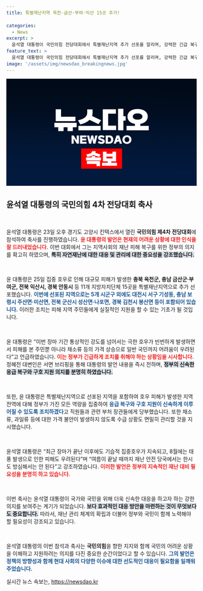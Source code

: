 ```yaml
---
title: 특별재난지역 옥천·금산·부여·익산 15곳 추가!

categories:
  - News
excerpt: >
  윤석열 대통령이 국민의힘 전당대회에서 특별재난지역 추가 선포를 알리며, 강력한 긴급 복구 지원을 할 것이라고 강조했습니다. 기습 집중호우와 태풍 피해에 대한 경각심을 높이며, 국민의 안전을 최우선으로 하겠다는 메시지를 전했습니다.
feature_text: >
  윤석열 대통령이 국민의힘 전당대회에서 특별재난지역 추가 선포를 알리며, 강력한 긴급 복구 지원을 할 것이라고 강조했습니다. 기습 집중호우와 태풍 피해에 대한 경각심을 높이며, 국민의 안전을 최우선으로 하겠다는 메시지를 전했습니다.
image: '/assets/img/newsdao_breakingnews.jpg'
---
```


<p><img src="/assets/img/newsdao_breakingnews.jpg" alt="cryptoinkorea 속보" /></p>

<h2 data-ke-size="size26">윤석열 대통령의 국민의힘 4차 전당대회 축사</h2>

<p data-ke-size="size16">&nbsp;</p>

<p>윤석열 대통령은 23일 오후 경기도 고양시 킨텍스에서 열린 <strong>국민의힘 제4차 전당대회</strong>에 참석하여 축사를 진행하였습니다. <b><span style="color: #ee2323;">윤 대통령의 발언은 현재의 어려운 상황에 대한 인식을 잘 드러내었습니다.</span></b> 이번 대회에서 그는 지역사회의 재난 피해 복구를 위한 정부의 의지를 확고히 하였으며, <b><span style="background-color: #21538527;">특히 자연재난에 대한 대응 및 관리에 대한 중요성을 강조했습니다.</span></b> </p>

<p data-ke-size="size16">&nbsp;</p>

<p>윤 대통령은 25일 집중 호우로 인해 대규모 피해가 발생한 <strong>충북 옥천군, 충남 금산군·부여군, 전북 익산시, 경북 안동시</strong> 등 11개 지방자치단체 15곳을 특별재난지역으로 추가 선포했습니다. <b><span style="color: #1a5490;">이번에 선포된 지역으로는 5개 시군구 외에도 대전시 서구 기성동, 충남 보령시 주산면·미산면, 전북 군산시 성산면·나포면, 경북 김천시 봉산면 등이 포함되어 있습니다.</span></b> 이러한 조치는 피해 지역 주민들에게 실질적인 지원을 할 수 있는 기초가 될 것입니다.</p>

<p data-ke-size="size16">&nbsp;</p>

<p>윤 대통령은 “이번 장마 기간 통상적인 강도를 넘어서는 극한 호우가 빈번하게 발생하면서 피해를 본 주민뿐 아니라 채소류 등의 가격 상승으로 일반 국민까지 어려움이 우려된다”고 언급하였습니다. <b><span style="color: #ee2323;">이는 정부가 긴급하게 조치를 취해야 하는 상황임을 시사합니다.</span></b> 정혜전 대변인은 서면 브리핑을 통해 대통령의 발언 내용을 즉시 전하며, <b><span style="background-color: #21538527;">정부의 신속한 응급 복구와 구호 지원 의지를 분명히 하였습니다.</span></b></p>

<p data-ke-size="size16">&nbsp;</p>

<p>또한, 윤 대통령은 특별재난지역으로 선포된 지역을 포함하여 호우 피해가 발생한 지역 전역에 대해 정부가 가진 모든 역량을 집중하여 <b><span style="color: #1a5490;">응급 복구와 구호 지원이 신속하게 이루어질 수 있도록 조치하겠다</span></b>고 직원들과 관련 부처 장관들에게 당부했습니다. 또한 채소류, 과일류 등에 대한 가격 불안이 발생하지 않도록 수급 상황도 면밀히 관리할 것을 지시했습니다.</p>

<p data-ke-size="size16">&nbsp;</p>

<p>윤석열 대통령은 “최근 장마가 끝난 이후에도 기습적 집중호우가 지속되고, 8월에는 태풍 발생으로 인한 피해도 우려된다”며 “여름이 끝날 때까지 재난 안전 당국에서는 한시도 방심해서는 안 된다”고 강조하였습니다. <b><span style="color: #ee2323;">이러한 발언은 정부의 지속적인 재난 대비 필요성을 분명히 하고 있습니다.</span></b> </p>

<p data-ke-size="size16">&nbsp;</p>

<p>이번 축사는 윤석열 대통령이 국가와 국민을 위해 더욱 신속한 대응을 하고자 하는 강한 의지를 보여주는 계기가 되었습니다. <b><span style="background-color: #21538527;">보다 효과적인 대응 방안을 마련하는 것이 무엇보다도 중요합니다.</span></b> 따라서, 재난 관리 체계의 확립과 더불어 정부와 국민이 함께 노력해야 할 필요성이 강조되고 있습니다.</p>

<p data-ke-size="size16">&nbsp;</p>

<p>윤석열 대통령의 이번 참석과 축사는 <strong>국민의힘</strong>을 향한 지지와 함께 국민의 어려운 상황을 이해하고 지원하려는 의지를 다진 중요한 순간이었다고 할 수 있습니다. <b><span style="color: #1a5490;">그의 발언은 정책의 방향성과 함께 현대 사회의 다양한 이슈에 대한 선도적인 대응이 필요함을 일깨워 주었습니다.</span></b></p>
실시간 뉴스 속보는, <a href="https://newsdao.kr" rel="dofollow">https://newsdao.kr</a>


